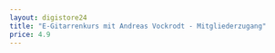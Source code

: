 ```yaml
---
layout: digistore24
title: "E-Gitarrenkurs mit Andreas Vockrodt - Mitgliederzugang"
price: 4.9
---
```

